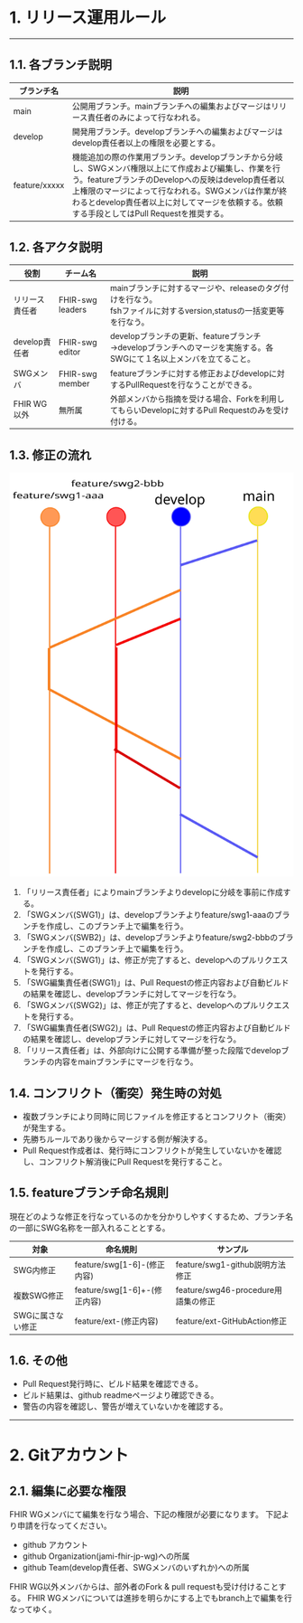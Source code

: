 # 1. リリース運用ルール
---

## 1.1. 各ブランチ説明
|ブランチ名|説明|
| --- | ---|
| main | 公開用ブランチ。mainブランチへの編集およびマージはリリース責任者のみによって行なわれる。|
| develop | 開発用ブランチ。developブランチへの編集およびマージはdevelop責任者以上の権限を必要とする。|
| feature/xxxxx | 機能追加の際の作業用ブランチ。developブランチから分岐し、SWGメンバ権限以上にて作成および編集し、作業を行う。featureブランチのDevelopへの反映はdevelop責任者以上権限のマージによって行なわれる。SWGメンバは作業が終わるとdevelop責任者以上に対してマージを依頼する。依頼する手段としてはPull Requestを推奨する。|

## 1.2. 各アクタ説明
|役割|チーム名|説明|
|---|---|---|
|リリース責任者|FHIR-swg leaders|mainブランチに対するマージや、releaseのタグ付けを行なう。<br/>fshファイルに対するversion,statusの一括変更等を行なう。|
|develop責任者|FHIR-swg editor|developブランチの更新、featureブランチ→developブランチへのマージを実施する。各SWGにて１名以上メンバを立てること。|
|SWGメンバ|FHIR-swg member|featureブランチに対する修正およびdevelopに対するPullRequestを行なうことができる。|
|FHIR WG以外| 無所属 | 外部メンバから指摘を受ける場合、Forkを利用してもらいDevelopに対するPull Requestのみを受け付ける。|

## 1.3. 修正の流れ
![ブランチの流れ](img/branch.svg)
1. 「リリース責任者」によりmainブランチよりdevelopに分岐を事前に作成する。
1. 「SWGメンバ(SWG1)」は、developブランチよりfeature/swg1-aaaのブランチを作成し、このブランチ上で編集を行う。
1. 「SWGメンバ(SWB2)」は、developブランチよりfeature/swg2-bbbのブランチを作成し、このブランチ上で編集を行う。
1. 「SWGメンバ(SWG1)」は、修正が完了すると、developへのプルリクエストを発行する。
1. 「SWG編集責任者(SWG1)」は、Pull Requestの修正内容および自動ビルドの結果を確認し、developブランチに対してマージを行なう。
1. 「SWGメンバ(SWG2)」は、修正が完了すると、developへのプルリクエストを発行する。
1. 「SWG編集責任者(SWG2)」は、Pull Requestの修正内容および自動ビルドの結果を確認し、developブランチに対してマージを行なう。
1. 「リリース責任者」は、外部向けに公開する準備が整った段階でdevelopブランチの内容をmainブランチにマージを行なう。

## 1.4. コンフリクト（衝突）発生時の対処
* 複数ブランチにより同時に同じファイルを修正するとコンフリクト（衝突）が発生する。
* 先勝ちルールであり後からマージする側が解決する。
* Pull Request作成者は、発行時にコンフリクトが発生していないかを確認し、コンフリクト解消後にPull Requestを発行すること。

## 1.5. featureブランチ命名規則
現在どのような修正を行なっているのかを分かりしやすくするため、ブランチ名の一部にSWG名称を一部入れることとする。

|対象| 命名規則 | サンプル |
|---|---|---| 
| SWG内修正 | feature/swg[1-6]-(修正内容) | feature/swg1-github説明方法修正| 
| 複数SWG修正 | feature/swg[1-6]+-(修正内容) | feature/swg46-procedure用語集の修正 |
| SWGに属さない修正 | feature/ext-(修正内容) | feature/ext-GitHubAction修正 |

## 1.6. その他
* Pull Request発行時に、ビルド結果を確認できる。
* ビルド結果は、github readmeページより確認できる。
* 警告の内容を確認し、警告が増えていないかを確認する。

----
# 2. Gitアカウント

##  2.1. 編集に必要な権限
FHIR WGメンバにて編集を行なう場合、下記の権限が必要になります。
下記より申請を行なってください。

* github アカウント
* github Organization(jami-fhir-jp-wg)への所属
* github Team(develop責任者、SWGメンバのいずれか)への所属

FHIR WG以外メンバからは、部外者のFork & pull requestも受け付けることする。
FHIR WGメンバについては進捗を明らかにする上でもbranch上で編集を行なってゆく。

<!-- 
## 追加申請手順
1. 事前にgithubのアカウントを生成する。
1. 以下の内容にてFHIRWG事務局のアカウント申請をする。

``` 
to: ｏｆｆｉｃｅ＠ｈｌ７ｆｈｉｒ．ｊｐ（半角英数に変換）
subject: FHIR WG IG編集メンバ追加のお願い
本文:
---
FHIR WG事務局御中

以下のアカウントの登録をお願いします。

-------------------------------------------
GitHub Acount名：

所属SWG名:

役割：develop責任者 or SWGメンバ
-------------------------------------------
``` -->

